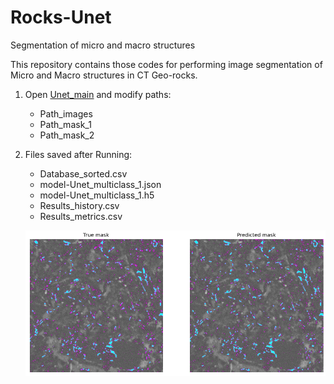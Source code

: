 # Rocks-Unet
Segmentation of micro and macro structures

This repository contains those codes for performing image segmentation of Micro and Macro structures in CT Geo-rocks.

1. Open [Unet_main](Unet_main.py) and modify paths:

    * Path_images
    * Path_mask_1
    * Path_mask_2

2. Files saved after Running:

    * Database_sorted.csv
    * model-Unet_multiclass_1.json
    * model-Unet_multiclass_1.h5
    * Results_history.csv
    * Results_metrics.csv

    ![Segmentation](Figure_segmentation.png)
